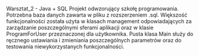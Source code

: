 Warsztat_2 - Java + SQL
Projekt odwzorujący szkołę programowania.
Potrzebna baza danych zawarta w pliku  z rozszerzeniem .sql.
Większość funkcjonalności została użyta w klasach management odpowiadających za zarządzanie poszczególnymi sferami aplikacji oraz w klasie ProgramForUser przeznaczonej dla użytkownika.
Pusta klasa Main służy do ręcznego ustawiania i zmieniania poszczególnych parametrów oraz do testowania niewykorzystanych funkcjonalności.

